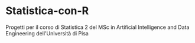 # Statistica-con-R
Progetti per il corso di Statistica 2 del MSc in Artificial Intelligence and Data Engineering dell'Università di Pisa
